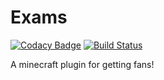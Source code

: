 Exams
======

[![Codacy Badge](https://api.codacy.com/project/badge/Grade/389049e7eb8a471d84306765144d665b)](https://app.codacy.com/app/DogOnFire/Fans?utm_source=github.com&utm_medium=referral&utm_content=DogOnFire/Fans&utm_campaign=Badge_Grade_Dashboard)
[![Build Status](https://travis-ci.com/DogOnFire/Fans.svg?branch=master)](https://travis-ci.com/DogOnFire/Fans)

A minecraft plugin for getting fans!
